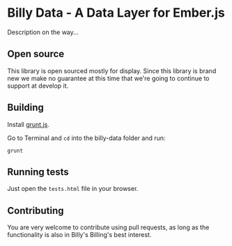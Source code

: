 # Billy Data - A Data Layer for Ember.js

Description on the way...

## Open source

This library is open sourced mostly for display. Since this library is brand new we make no guarantee at this time that
we're going to continue to support at develop it. 

## Building

Install [grunt.js](https://github.com/gruntjs/grunt/blob/0.3-stable/docs/toc.md).

Go to Terminal and `cd` into the billy-data folder and run:

```
grunt
```

## Running tests

Just open the `tests.html` file in your browser.

## Contributing

You are very welcome to contribute using pull requests, as long as the functionality is also in Billy's Billing's best interest.